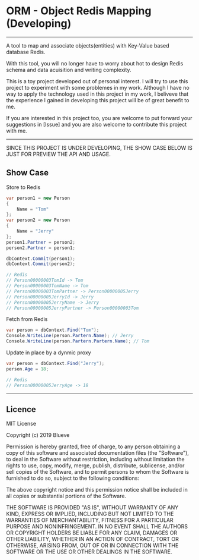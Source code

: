 # ORM - Object Redis Mapping (Developing)
---
A tool to map and associate objects(entities) with Key-Value based database Redis.

With this tool, you will no longer have to worry about hot to design Redis schema and data acuisition and writing complexity.

This is a toy project developed out of personal interest. I will try to use this project to experiment with some problemes in my work. Although I have no way to apply the technology used in this project in my work, I beliveve that the experience I gained in developing this project will be of great benefit to me.

If you are interested in this project too, you are welcome to put forward your suggestions in [Issue] and you are also welcome to contribute this project with me.

---
SINCE THIS PROJECT IS UNDER DEVELOPING, THE SHOW CASE BELOW IS JUST FOR PREVIEW THE API AND USAGE.

## Show Case

Store to Redis
```csharp
var person1 = new Person
{
    Name = "Tom"
};
var person2 = new Person
{
    Name = "Jerry"
};
person1.Partner = person2;
person2.Partner = person1;

dbContext.Commit(person1);
dbContext.Commit(person2);

// Redis
// Person00000003TomId -> Tom
// Person00000003TomName -> Tom
// Person00000003TomPartner -> Person00000005Jerry
// Person00000005JerryId -> Jerry
// Person00000005JerryName -> Jerry
// Person00000005JerryPartner -> Person00000003Tom
```

Fetch from Redis
```csharp
var person = dbContext.Find("Tom");
Console.WriteLine(person.Partern.Name); // Jerry
Console.WriteLine(person.Partern.Partern.Name); // Tom
```

Update in place by a dynmic proxy
```csharp
var person = dbContext.Find("Jerry");
person.Age = 18;

// Redis
// Person00000005JerryAge -> 18
```

---

## Licence

MIT License

Copyright (c) 2019 Blueve

Permission is hereby granted, free of charge, to any person obtaining a copy
of this software and associated documentation files (the "Software"), to deal
in the Software without restriction, including without limitation the rights
to use, copy, modify, merge, publish, distribute, sublicense, and/or sell
copies of the Software, and to permit persons to whom the Software is
furnished to do so, subject to the following conditions:

The above copyright notice and this permission notice shall be included in all
copies or substantial portions of the Software.

THE SOFTWARE IS PROVIDED "AS IS", WITHOUT WARRANTY OF ANY KIND, EXPRESS OR
IMPLIED, INCLUDING BUT NOT LIMITED TO THE WARRANTIES OF MERCHANTABILITY,
FITNESS FOR A PARTICULAR PURPOSE AND NONINFRINGEMENT. IN NO EVENT SHALL THE
AUTHORS OR COPYRIGHT HOLDERS BE LIABLE FOR ANY CLAIM, DAMAGES OR OTHER
LIABILITY, WHETHER IN AN ACTION OF CONTRACT, TORT OR OTHERWISE, ARISING FROM,
OUT OF OR IN CONNECTION WITH THE SOFTWARE OR THE USE OR OTHER DEALINGS IN THE
SOFTWARE.